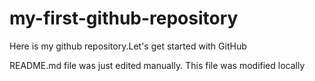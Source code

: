 # my-first-github-repository
Here is my github repository.Let's get started with GitHub

README.md file was just edited manually. This file was modified locally
